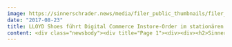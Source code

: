 ```yaml
---
image: https://sinnerschrader.news/media/filer_public_thumbnails/filer_public/c1/46/c1464e9b-847b-43bd-80e3-d427ed257395/lloyd_instore_order.jpg__480x288_q85_crop_subsampling-2_upscale.jpg
date: "2017-08-23"
title: LLOYD Shoes führt Digital Commerce Instore-Order im stationären Handel ein
content: <div class="newsbody"><div title="Page 1"><div><div><h2>SinnerSchrader Commerce und novomind unterstützen Multichannel-Strategie des Premium-Schuhherstellers</h2><p>SinnerSchrader Commerce berät seit April 2016 die LLOYD Shoes GmbH in der Entwicklung einer Multichannel-Strategie und beim Aufbau einer Digital Commerce-Infrastruktur. Technologiepartner ist die Hamburger novomind AG.</p><p>Erster Meilenstein der Zusammenarbeit ist der Instore-Order Service, der es den Mitarbeitern der in Eigenregie betriebenen LLOYD Concept Stores ermöglicht, das gesamte Onlinesortiment einzusehen und im Bedarfsfall darauf zurückzugreifen. Somit können in der Filiale nicht verfügbare Produkte oder Größen über das Tablet geordert und dem Kunden direkt nach Hause geliefert werden. Dieser Service, der vor einem Monat eingeführt wurde, läuft äußerst erfolgreich.</p><p>Weiterhin können die Mitarbeiter nicht nur auf das gesamte Onlinesortiment zugreifen, sondern auch über den Service „Check &amp; Reserve“ Warenbestände in den Filialen anzeigen und Produkte vor Ort reservieren lassen.</p><p><em>„Ziel ist es, den Kunden von LLOYD unabhängig vom gewählten Kanal ein optimales und konsistentes Einkaufserlebnis zu ermöglichen“</em>, sagt Andreas Schaller, Geschäftsführer von LLOYD. <em>„Dies ist ein nicht unerheblicher Meilenstein in der digitalen Entwicklung und der Schnelllebigkeit des Einkaufsverhaltens“,</em> betont Schaller abschließend.</p><p>LLOYD Shoes kann mit der Möglichkeit der Instore-Order die vorhandene Kundenfrequenz effektiver nutzen und einen besseren Service in der Warenvielfalt und der Verfügbarkeit bieten. Nichtkäufe werden erheblich reduziert. Verkäuferinnen und Verkäufer müssen zur Prüfung des Warenbestandes nicht mehr ins Lager bzw. sind nicht nur auf das vor Ort verfügbare Lager angewiesen, sondern ermitteln die Bestandsverfügbarkeit über das Tablet. Beratungstipps wie z. B. Pflegehinweise oder passende Accessoires zu den nachgefragten Produkten ergänzen die Information für den Endverbraucher im Kundengespräch.</p><p>Die technische Entwicklung übernahm das Systemhaus novomind. Der Technologiepartner von SinnerSchrader Commerce setzt hierfür die Omnichannel-Commerce-Software novomind iSHOP für einen performanten E-Shop und novomind iPIM für optimales Produktdatenmanagement ein.</p><p>Im nächsten Schritt folgt zum 1. Januar 2018 ein vollständig überarbeiteter Onlinestore, der sich in die Digital-Commerce-Infrastruktur integriert.</p><p>Ein Ziel im nächsten Jahr ist es, den Service „Check &amp; Reserve“ auf Fachhändler auszuweiten und diese davon profitieren zu lassen. Hierbei soll der Endverbraucher auch bei ausgewählten Einzelhändlern die Verfügbarkeit seiner gewünschten Ware online prüfen und diese in der jeweils nächstgelegenen Filiale reservieren können.</p></div></div></div><div title="Page 2"><div><div><h2>Pressekontakt</h2></div></div><div><div><p>SinnerSchrader Commerce GmbH</p><p>Marketing &amp; PR<br/>Sebastian Kehr<br/>+49 40 24828 751<br/><a href="mailto&#58;presse@sinnerschrader.com">presse@sinnerschrader.com </a><br/><a href="http&#58;//sinnerschradercommerce.com/" target="_blank">http&#58;//sinnerschradercommerce.com</a></p><p>LLOYD Shoes GmbH</p><p>Katharina Holzhause<br/>Hans-Hermann-Meyer-Straße 1<br/>27232 Sulingen+49 4271 940 293<br/><a href="mailto&#58;holzhause@lloyd.com">holzhause@lloyd.com</a><br/><a href="http&#58;//www.lloyd.com/" target="_blank">www.lloyd.com</a></p><p></p><h2>Über SinnerSchrader Commerce</h2><p>SinnerSchrader Commerce entwickelt und betreut innovative Digital Commerce Lösungen die differenzieren und besser verkaufen. Kreativität in allen Disziplinen und ergebnisorientiertes Arbeiten machen uns zu einem starken Partner für Unternehmen wie Telefónica, Görtz, Tchibo, HSE24 und Depot.</p><p>Die SinnerSchrader Commerce GmbH ist eine Tochter der SinnerSchrader AG, gegründet 1996 und seit 1999 an der Börse notiert.</p><h2>Über LLOYD Shoes</h2><p>Die LLOYD Shoes GmbH produziert mit großer Leidenschaft und handwerklichem Können seit 1888 hochwertige Herren- und Damenschuhe. Gegründet in Bremen als H. F. Meyer Schuhfabrik, ist der Premiummarken-Schuhhersteller seit 1942 im niedersächsischen Sulingen ansässig. Seit über 125 Jahren perfektioniert LLOYD die Herstellung exklusiver Qualitätsschuhe in Passform, Design und Verarbeitung. Unverkennbar sind LLOYD Schuhe durch ihr Markenzeichen, den weltbekannten roten Streifen.</p><p>Das Unternehmen beschäftigte im Jahr 2016 durchschnittlich 1.541 Mitarbeiter, davon allein 673 in Deutschland. Im Geschäftsjahr 2016 verbuchte das Unternehmen einen konsolidierten Umsatz von rund 132 Mio. €.</p><p>Neben Damen- und Herrenschuhkollektionen vertreibt LLOYD auch hochwertige Accessoires und Lederjacken. LLOYD Produkte werden derzeit in mehr als 60 Länder exportiert und sind an etwa 4.000 Verkaufspunkten erhältlich. In Deutschland gibt es aktuell 29 Concept Stores, unter anderem in Hamburg, Berlin und München. Weltweit existieren rund 22 weitere Concept Stores, zum Beispiel in Kopenhagen und Budapest.</p></div></div><div><div><h2>Über novomind</h2></div><p>Die novomind AG entwickelt seit 16 Jahren innovative, weltweit einsetzbare E-Communication- und E-Commerce-Lösungen und gehört zu den Technologieführern in Europa. Das Portfolio in den Bereichen Contact Center, E-Shops, PIM (Product Information Management) und Marktplatzanbindung deckt die gesamte Wertschöpfungskette der digitalen Kundenkommunikation und des digitalen Handels ab. Das inhabergeführte Unternehmen, dessen über 250-köpfiges Team derzeit mehr als 200 Unternehmen betreut, wächst stetig. Zu den Kunden zählen u.a. C&amp;A, Görtz, OTTO, Ernsting’s family, EnBW, babywalz und Sixt. Sie vertrauen seit vielen Jahren auf die Erfahrung von novomind und auf die partnerschaftlich geprägte Zusammenarbeit. Weitere Infos&#58; <a href="http&#58;//www.novomind.com/">www.novomind.com</a></p></div></div><p><a class="news-backlink" href="/de/"><svg class="svg-ico svg-ico--arrow-left"><use xlink&#58;href="#arrow-down"></use></svg>Zurück zur Presse Übersicht</a></p></div>
---
```

